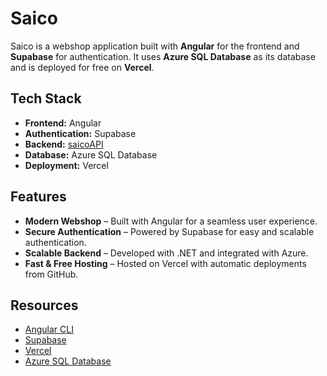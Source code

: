 # **Saico**  

Saico is a webshop application built with **Angular** for the frontend and **Supabase** for authentication. It uses **Azure SQL Database** as its database and is deployed for free on **Vercel**.  

## **Tech Stack**  
- **Frontend:** Angular  
- **Authentication:** Supabase  
- **Backend:** [saicoAPI](https://github.com/hazavi/saicoAPI)  
- **Database:** Azure SQL Database
- **Deployment:** Vercel  

## **Features**  
- **Modern Webshop** – Built with Angular for a seamless user experience.  
- **Secure Authentication** – Powered by Supabase for easy and scalable authentication.  
- **Scalable Backend** – Developed with .NET and integrated with Azure.  
- **Fast & Free Hosting** – Hosted on Vercel with automatic deployments from GitHub.  

## **Resources**  
- [Angular CLI](https://angular.dev/tools/cli)  
- [Supabase](https://supabase.com/)  
- [Vercel](https://vercel.com/)  
- [Azure SQL Database](https://azure.microsoft.com/en-us/products/azure-sql/database)  

